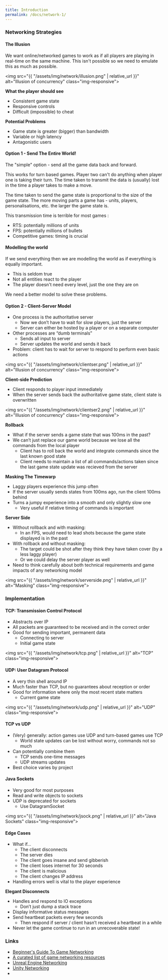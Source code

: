 ```yaml
---
title: Introduction
permalink: /docs/network-1/
---
```


### Networking Strategies

#### The Illusion

We want online/networked games to work as if all players are playing in real-time on the same machine. This isn't possible so we need to emulate this as much as possible.  

<img src="{{ "/assets/img/network/illusion.png" | relative_url }}" alt="Illusion of concurrency" class="img-responsive">  

**What the player should see**

* Consistent game state
* Responsive controls
* Difficult (impossible) to cheat

**Potential Problems**

* Game state is greater (bigger) than bandwidth
* Variable or high latency
* Antagonistic users

#### Option 1 - Send The Entire World!

The "simple" option - send all the game data back and forward.  

This works for turn based games. Player two can't do anything when player one is taking their turn. The time taken to transmit the data is (usually) lost in the time a player takes to make a move.  

The time taken to send the game state is proportional to the size of the game state. The more moving parts a game has - units, players, personalisations, etc. the larger the game state is.  

This transmission time is terrible for most games :

* RTS: potentially millions of units
* FPS: potentially millions of bullets
* Competitive games: timing is crucial

#### Modelling the world

If we send everything then we are modelling the world as if everything is equally important.  
 
* This is seldom true
* Not all entities react to the player
* The player doesn't need every level, just the one they are on

We need a better model to solve these problems.  

#### Option 2 - Client-Server Model

* One process is the authoritative server
  * Now we don’t have to wait for slow players, just the server
  * Server can either be hosted by a player or on a separate computer
* Other processes are “dumb terminals”
  * Sends all input to server
  * Server updates the world and sends it back
* Problem: client has to wait for server to respond to perform even basic actions

<img src="{{ "/assets/img/network/clientser.png" | relative_url }}" alt="Illusion of concurrency" class="img-responsive">  

**Client-side Prediction**

* Client responds to player input immediately
* When the server sends back the authoritative game state, client state is overwritten

<img src="{{ "/assets/img/network/clientser2.png" | relative_url }}" alt="Illusion of concurrency" class="img-responsive">  

**Rollback**

* What if the server sends a game state that was 100ms in the past?
* We can’t just replace our game world because we lose all the commands from the local player
  * Client has to roll back the world and integrate commands since the last known good state
  * Client needs to maintain a list of all commands/actions taken since the last game state update was recieved from the server
  
**Masking The Timewarp**

* Laggy players experience this jump often
* If the server usually sends states from 100ms ago, run the client 100ms behind
* Turns a jumpy experience into a smooth and only slightly slow one
  * Very useful if relative timing of commands is important

**Server Side**

* Without rollback and with masking:
  * In an FPS, would need to lead shots because the game state displayed is in the past
* With rollback and without masking:
  * The target could be shot after they think they have taken cover (by a less laggy player)
  * Or we could delay the server player as well
* Need to think carefully about both technical requirements and game impacts of any networking model

<img src="{{ "/assets/img/network/serverside.png" | relative_url }}" alt="Masking" class="img-responsive">  

### Implementation

#### TCP: Transmission Control Protocol

* Abstracts over IP
* All packets are guaranteed to be received and in the correct order
* Good for sending important, permanent data
  * Connecting to server
  * Initial game state

<img src="{{ "/assets/img/network/tcp.png" | relative_url }}" alt="TCP" class="img-responsive">  

#### UDP: User Datagram Protocol

* A very thin shell around IP
* Much faster than TCP, but no guarantees about reception or order
* Good for information where only the most recent state matters
  * Current game state

<img src="{{ "/assets/img/network/udp.png" | relative_url }}" alt="UDP" class="img-responsive">  

#### TCP vs UDP

* (Very) generally: action games use UDP and turn-based games use TCP
  * World state updates can be lost without worry, commands not so much
* Can potentially combine them
  * TCP sends one-time messages
  * UDP streams updates
* Best choice varies by project

#### Java Sockets

* Very good for most purposes
* Read and write objects to sockets
* UDP is deprecated for sockets
  * Use DatagramSocket

<img src="{{ "/assets/img/network/jsock.png" | relative_url }}" alt="Java Sockets" class="img-responsive">  

#### Edge Cases

* What if…
  * The client disconnects
  * The server dies
  * The client goes insane and send gibberish
  * The client loses internet for 30 seconds
  * The client is malicious
  * The client changes IP address
* Handling errors well is vital to the player experience

**Elegant Disconnects**  

* Handles and respond to IO exceptions
  * Don’t just dump a stack trace
* Display informative status messages
* Send heartbeat packets every few seconds
  * Then respond if server / client hasn’t received a heartbeat in a while
* Never let the game continue to run in an unrecoverable state!

### Links

* [Beginner's Guide To Game Networking](https://pvigier.github.io/2019/09/08/beginner-guide-game-networking.html)
* [A curated list of game networking resources](https://github.com/ThusWroteNomad/GameNetworkingResources)
* [Unreal Engine Networking](https://cyrextech.net/unreal-engine-networking/)
* [Unity Networking](https://unity.com/roadmap/unity-platform/multiplayer-networking)
* 
